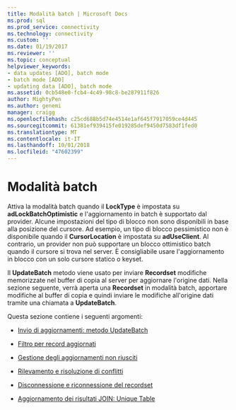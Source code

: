 ```yaml
---
title: Modalità batch | Microsoft Docs
ms.prod: sql
ms.prod_service: connectivity
ms.technology: connectivity
ms.custom: ''
ms.date: 01/19/2017
ms.reviewer: ''
ms.topic: conceptual
helpviewer_keywords:
- data updates [ADO], batch mode
- batch mode [ADO]
- updating data [ADO], batch mode
ms.assetid: 0cb548e0-fcb4-4c49-98c8-be287911f826
author: MightyPen
ms.author: genemi
manager: craigg
ms.openlocfilehash: c25cd688b5d74e4514e1af645f7917059ce4d445
ms.sourcegitcommit: 61381ef939415fe019285def9450d7583df1fed0
ms.translationtype: MT
ms.contentlocale: it-IT
ms.lasthandoff: 10/01/2018
ms.locfileid: "47602399"
---
```

# <a name="batch-mode"></a>Modalità batch
Attiva la modalità batch quando il **LockType** è impostata su **adLockBatchOptimistic** e l'aggiornamento in batch è supportato dal provider. Alcune impostazioni del tipo di blocco non sono disponibili in base alla posizione del cursore. Ad esempio, un tipo di blocco pessimistico non è disponibile quando il **CursorLocation** è impostata su **adUseClient**. Al contrario, un provider non può supportare un blocco ottimistico batch quando il cursore si trova nel server. È consigliabile usare l'aggiornamento in blocco con un solo cursore statico o keyset.  
  
 Il **UpdateBatch** metodo viene usato per inviare **Recordset** modifiche memorizzate nel buffer di copia al server per aggiornare l'origine dati. Nella sezione seguente, verrà aperta una **Recordset** in modalità batch, apportare modifiche al buffer di copia e quindi inviare le modifiche all'origine dati tramite una chiamata a **UpdateBatch**.  
  
 Questa sezione contiene i seguenti argomenti:  
  
-   [Invio di aggiornamenti: metodo UpdateBatch](../../../ado/guide/data/sending-the-updates-updatebatch-method.md)  
  
-   [Filtro per record aggiornati](../../../ado/guide/data/filtering-for-updated-records.md)  
  
-   [Gestione degli aggiornamenti non riusciti](../../../ado/guide/data/dealing-with-failed-updates.md)  
  
-   [Rilevamento e risoluzione di conflitti](../../../ado/guide/data/detecting-and-resolving-conflicts.md)  
  
-   [Disconnessione e riconnessione del recordset](../../../ado/guide/data/disconnecting-and-reconnecting-the-recordset.md)  
  
-   [Aggiornamento dei risultati JOIN: Unique Table](../../../ado/guide/data/updating-joined-results-unique-table.md)

